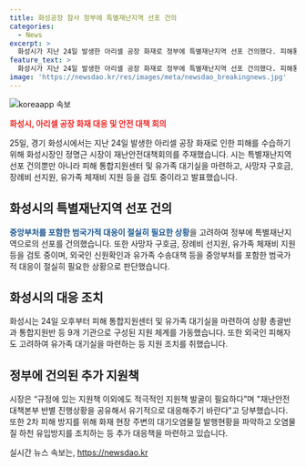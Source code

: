 ```yaml
---
title: 화성공장 참사 정부에 특별재난지역 선포 건의
categories:
  - News
excerpt: >
  화성시가 지난 24일 발생한 아리셀 공장 화재로 정부에 특별재난지역 선포 건의했다. 피해통합지원센터를 설치하여 외국인 피해자 및 가족을 지원하고, 사망자 구호금 및 장례비 선지원, 외국인 신원파악 방침 등을 검토 중이다. 화성시장은 중앙부처와의 범국가적 대응을 강조했다. 또한, 대기 오염물질 발생을 지속 파악하고 2차 피해 방지를 위해 생산업체 점검을 강화할 계획이다.
feature_text: >
  화성시가 지난 24일 발생한 아리셀 공장 화재로 정부에 특별재난지역 선포 건의했다. 피해통합지원센터를 설치하여 외국인 피해자 및 가족을 지원하고, 사망자 구호금 및 장례비 선지원, 외국인 신원파악 방침 등을 검토 중이다. 화성시장은 중앙부처와의 범국가적 대응을 강조했다. 또한, 대기 오염물질 발생을 지속 파악하고 2차 피해 방지를 위해 생산업체 점검을 강화할 계획이다.
image: 'https://newsdao.kr/res/images/meta/newsdao_breakingnews.jpg'
---
```


<p><img src="https://newsdao.kr/res/images/meta/newsdao_breakingnews.jpg" alt="koreaapp 속보" /></p>

<p><b><span style="color: #ee2323;">화성시, 아리셀 공장 화재 대응 및 안전 대책 회의</span></b></p>

<p>25일, 경기 화성시에서는 지난 24일 발생한 아리셀 공장 화재로 인한 피해를 수습하기 위해 화성시장인 정명근 시장이 재난안전대책회의를 주재했습니다. 시는 특별재난지역 선포 건의뿐만 아니라 피해 통합지원센터 및 유가족 대기실을 마련하고, 사망자 구호금, 장례비 선지원, 유가족 체재비 지원 등을 검토 중이라고 발표했습니다.</p>

<h2 data-ke-size="size26">화성시의 특별재난지역 선포 건의</h2>

<p><b><span style="color: #1a5490;">중앙부처를 포함한 범국가적 대응이 절실히 필요한 상황</span></b>을 고려하여 정부에 특별재난지역으로의 선포를 건의했습니다. 또한 사망자 구호금, 장례비 선지원, 유가족 체재비 지원 등을 검토 중이며, 외국인 신원확인과 유가족 수송대책 등을 중앙부처를 포함한 범국가적 대응이 절실히 필요한 상황으로 판단했습니다.</p>

<h2 data-ke-size="size26">화성시의 대응 조치</h2>

<p>화성시는 24일 오후부터 피해 통합지원센터 및 유가족 대기실을 마련하여 상황 총괄반과 통합지원반 등 9개 기관으로 구성된 지원 체계를 가동했습니다. 또한 외국인 피해자도 고려하여 유가족 대기실을 마련하는 등 지원 조치를 취했습니다.</p>

<h2 data-ke-size="size26">정부에 건의된 추가 지원책</h2>

<p>시장은 “규정에 있는 지원책 이외에도 적극적인 지원책 발굴이 필요하다”며 "재난안전대책본부 반별 진행상황을 공유해서 유기적으로 대응해주기 바란다"고 당부했습니다. 또한 2차 피해 방지를 위해 화재 현장 주변의 대기오염물질 발행현황을 파악하고 오염물질 하천 유입방지를 조치하는 등 추가 대응책을 마련하고 있습니다.</p>
실시간 뉴스 속보는, <a href="https://newsdao.kr" rel="dofollow">https://newsdao.kr</a>


